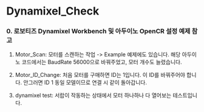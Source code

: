 # Dynamixel_Check


### 0. 로보티즈 Dynamixel Workbench 및 아두이노 OpenCR 설정 예제 참고

1. Motor_Scan: 모터를 스캔하는 작업 -> Example 예제에도 있습니다. 해당 아두이노 코드에서는 BaudRate 56000으로 바꿔주었고, 모터 개수도 늘렸습니다. 

2. Motor_ID_Change: 처음 모터를 구매하면 ID는 1입니다. 이 ID를 바꿔주어야 합니다. 안그러면 ID 1 동일 모델이므로 연결 시 같이 돌아갑니다. 

3. dynamixel test: 서랍이 작동하는 상태에서 모터 하나하나 다 열어보는 테스트입니다.
